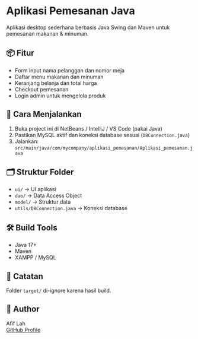 # Aplikasi Pemesanan Java

Aplikasi desktop sederhana berbasis Java Swing dan Maven untuk pemesanan makanan & minuman.

## 📦 Fitur
- Form input nama pelanggan dan nomor meja
- Daftar menu makanan dan minuman
- Keranjang belanja dan total harga
- Checkout pemesanan
- Login admin untuk mengelola produk

## 🚀 Cara Menjalankan
1. Buka project ini di NetBeans / IntelliJ / VS Code (pakai Java)
2. Pastikan MySQL aktif dan koneksi database sesuai (`DBConnection.java`)
3. Jalankan:  
   `src/main/java/com/mycompany/aplikasi_pemesanan/Aplikasi_pemesanan.java`

## 🗂 Struktur Folder
- `ui/` → UI aplikasi
- `dao/` → Data Access Object
- `model/` → Struktur data
- `utils/DBConnection.java` → Koneksi database

## 🛠 Build Tools
- Java 17+
- Maven
- XAMPP / MySQL

## 📌 Catatan
Folder `target/` di-ignore karena hasil build.

## 👤 Author
Afif Lah  
[GitHub Profile](https://github.com/afiflah)
